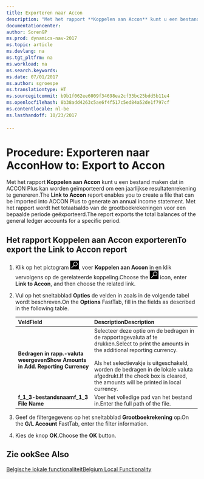 ```yaml
---
title: Exporteren naar Accon
description: "Met het rapport **Koppelen aan Accon** kunt u een bestand maken dat in ACCON Plus kan worden geïmporteerd om een jaarlijkse resultatenrekening te genereren. Met het rapport wordt het totaalsaldo van de grootboekrekeningen voor een bepaalde periode geëxporteerd."
documentationcenter: 
author: SorenGP
ms.prod: dynamics-nav-2017
ms.topic: article
ms.devlang: na
ms.tgt_pltfrm: na
ms.workload: na
ms.search.keywords: 
ms.date: 07/01/2017
ms.author: sgroespe
ms.translationtype: HT
ms.sourcegitcommit: b9b1f062ee6009f34698ea2cf33bc25bdd5b11e4
ms.openlocfilehash: 8b38add4263c5ae6f4f517c5ed84a52de1f797cf
ms.contentlocale: nl-be
ms.lasthandoff: 10/23/2017

---
```

# <a name="how-to-export-to-accon"></a><span data-ttu-id="4da27-104">Procedure: Exporteren naar Accon</span><span class="sxs-lookup"><span data-stu-id="4da27-104">How to: Export to Accon</span></span>
<span data-ttu-id="4da27-105">Met het rapport **Koppelen aan Accon** kunt u een bestand maken dat in ACCON Plus kan worden geïmporteerd om een jaarlijkse resultatenrekening te genereren.</span><span class="sxs-lookup"><span data-stu-id="4da27-105">The **Link to Accon** report enables you to create a file that can be imported into ACCON Plus to generate an annual income statement.</span></span> <span data-ttu-id="4da27-106">Met het rapport wordt het totaalsaldo van de grootboekrekeningen voor een bepaalde periode geëxporteerd.</span><span class="sxs-lookup"><span data-stu-id="4da27-106">The report exports the total balances of the general ledger accounts for a specific period.</span></span>  

## <a name="to-export-the-link-to-accon-report"></a><span data-ttu-id="4da27-107">Het rapport Koppelen aan Accon exporteren</span><span class="sxs-lookup"><span data-stu-id="4da27-107">To export the Link to Accon report</span></span>  

1.  <span data-ttu-id="4da27-108">Klik op het pictogram ![Zoeken naar pagina of rapport](../../media/ui-search/search_small.png "pictogram Zoeken naar pagina of rapport"), voer **Koppelen aan Accon** in en klik vervolgens op de gerelateerde koppeling.</span><span class="sxs-lookup"><span data-stu-id="4da27-108">Choose the ![Search for Page or Report](../../media/ui-search/search_small.png "Search for Page or Report icon") icon, enter **Link to Accon**, and then choose the related link.</span></span>  
2.  <span data-ttu-id="4da27-109">Vul op het sneltabblad **Opties** de velden in zoals in de volgende tabel wordt beschreven.</span><span class="sxs-lookup"><span data-stu-id="4da27-109">On the **Options** FastTab, fill in the fields as described in the following table.</span></span>  

    |<span data-ttu-id="4da27-110">Veld</span><span class="sxs-lookup"><span data-stu-id="4da27-110">Field</span></span>|<span data-ttu-id="4da27-111">Description</span><span class="sxs-lookup"><span data-stu-id="4da27-111">Description</span></span>|  
    |---------------------------------|---------------------------------------|  
    |<span data-ttu-id="4da27-112">**Bedragen in rapp.-valuta weergeven**</span><span class="sxs-lookup"><span data-stu-id="4da27-112">**Show Amounts in Add. Reporting Currency**</span></span>|<span data-ttu-id="4da27-113">Selecteer deze optie om de bedragen in de rapportagevaluta af te drukken.</span><span class="sxs-lookup"><span data-stu-id="4da27-113">Select to print the amounts in the additional reporting currency.</span></span><br /><br /> <span data-ttu-id="4da27-114">Als het selectievakje is uitgeschakeld, worden de bedragen in de lokale valuta afgedrukt.</span><span class="sxs-lookup"><span data-stu-id="4da27-114">If the check box is cleared, the amounts will be printed in local currency.</span></span>|  
    |<span data-ttu-id="4da27-115">**f_1_3-bestandsnaam**</span><span class="sxs-lookup"><span data-stu-id="4da27-115">**f_1_3 File Name**</span></span>|<span data-ttu-id="4da27-116">Voer het volledige pad van het bestand in.</span><span class="sxs-lookup"><span data-stu-id="4da27-116">Enter the full path of the file.</span></span>|  

3.  <span data-ttu-id="4da27-117">Geef de filtergegevens op het sneltabblad **Grootboekrekening** op.</span><span class="sxs-lookup"><span data-stu-id="4da27-117">On the **G/L Account** FastTab, enter the filter information.</span></span>  
4.  <span data-ttu-id="4da27-118">Kies de knop **OK**.</span><span class="sxs-lookup"><span data-stu-id="4da27-118">Choose the **OK** button.</span></span>  

## <a name="see-also"></a><span data-ttu-id="4da27-119">Zie ook</span><span class="sxs-lookup"><span data-stu-id="4da27-119">See Also</span></span>  
 [<span data-ttu-id="4da27-120">Belgische lokale functionaliteit</span><span class="sxs-lookup"><span data-stu-id="4da27-120">Belgium Local Functionality</span></span>](belgium-local-functionality.md)

